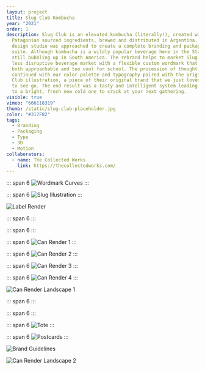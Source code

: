 ```yaml
---
layout: project
title: Slug Club Kombucha
year: "2021"
order: 1
description: Slug Club is an elevated kombucha (literally!), created with
  ​​Patagonian sourced ingredients, brewed and distributed in Argentina. Our
  design studio was approached to create a complete branding and packaging
  suite. Although kombucha is a wildly popular beverage here in the States, it’s
  still bubbling up in South America. The rebrand helps to market Slug Club in a
  less disruptive beverage market with a flexible custom wordmark that feels
  both approachable and too cool for school. The procession of thought is
  continued with our color palette and typography paired with the original Slug
  Club illustration, a piece of their original brand that we just loved too much
  to see go. The end result was a tasty and intelligent system leading the way
  to a bright, fresh new cold one to crack at your next gathering.
visible: true
vimeo: "666118319"
thumb: /static/slug-club-placeholder.jpg
color: "#317F82"
tags:
  - Branding
  - Packaging
  - Type
  - 3D
  - Motion
collaborators:
  - name: The Collected Works
    link: https://thecollectedworks.com/
---
```

<!-- <vimeo videoID="665367508" aspect-ratio="16 / 9"/> -->

<vimeo videoID="665811599" aspect-ratio="16 / 9"/>

::: span 6
![Wordmark Curves](/static/TheCollectedWorks_SlugClub_v1_2.jpg)
:::

::: span 6
![Slug Illustration](/static/TheCollectedWorks_SlugClub_v1_3.jpg)
:::

![Label Render](/static/TheCollectedWorks_SlugClub_v1_3-1.jpg)

<vimeo videoID="662009441" aspect-ratio="16 / 9"/>

::: span 6
<vimeo videoID="662009426" aspect-ratio="8 / 9"/>
:::

::: span 6
<vimeo videoID="662009451" aspect-ratio="8 / 9"/>
:::

<vimeo videoID="665743980" aspect-ratio="16 / 9"/>

<vimeo videoID="662090934" aspect-ratio="16 / 9"/>

::: span 6
![Can Render 1](/static/TheCollectedWorks_SlugClub_v1_6.jpg)
:::

::: span 6
![Can Render 2](/static/TheCollectedWorks_SlugClub_v1_7.jpg)
:::

::: span 6
![Can Render 3](/static/TheCollectedWorks_SlugClub_v1_8.jpg)
:::

::: span 6
![Can Render 4](/static/TheCollectedWorks_SlugClub_v1_9.jpg)
:::

![Can Render Landscape 1](/static/TheCollectedWorks_SlugClub_v1_1-1.jpg)

<vimeo videoID="664922114" aspect-ratio="16 / 9"/>

::: span 6
<vimeo videoID="665381449" aspect-ratio="8 / 9"/>
:::

::: span 6
<vimeo videoID="664933436" aspect-ratio="8 / 9"/>
:::

<vimeo videoID="664922132" aspect-ratio="16 / 9"/>

::: span 6
![Tote](/static/TheCollectedWorks_SlugClub_v1_13.jpg)
:::

::: span 6
![Postcards](/static/TheCollectedWorks_SlugClub_v2_16.jpg)
:::

<vimeo videoID="668807625" aspect-ratio="16 / 9"/>

![Brand Guidelines](/static/TheCollectedWorks_SlugClub_v2_Brand-Guidelines.jpg)

![Can Render Landscape 2](/static/TheCollectedWorks_SlugClub_v1_2-1.jpg)